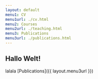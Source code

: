 ```yaml
---
layout: default
menu1: CV
menu1url: ./cv.html
menu2: Courses
menu2url: ./teaching.html
menu3: Publications
menu3url: ./publications.html
---
```


## Hallo Welt!

lalala [Publications]({{ layout.menu3url }})
